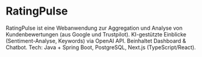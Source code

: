 # RatingPulse
RatingPulse ist eine Webanwendung zur Aggregation und Analyse von Kundenbewertungen (aus Google und Trustpilot). KI-gestützte Einblicke (Sentiment-Analyse, Keywords) via OpenAI API. Beinhaltet Dashboard &amp; Chatbot. Tech: Java + Spring Boot, PostgreSQL, Next.js (TypeScript/React).
